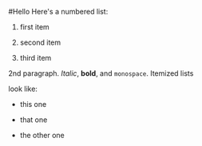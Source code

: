 #Hello
Here's a numbered list:

 1. first item
 2. second item
 3. third item


2nd paragraph. *Italic*, **bold**, and `monospace`. Itemized lists
look like:

  * this one
  * that one
  * the other one